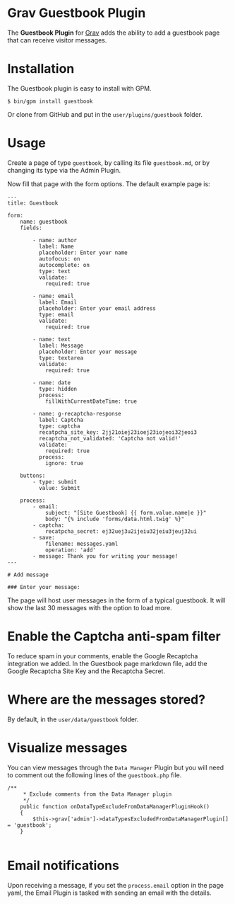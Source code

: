 # Grav Guestbook Plugin

The **Guestbook Plugin** for [Grav](http://github.com/getgrav/grav) adds the ability to add a guestbook page that can receive visitor messages.

# Installation

The Guestbook plugin is easy to install with GPM.

```
$ bin/gpm install guestbook
```

Or clone from GitHub and put in the `user/plugins/guestbook` folder.

# Usage

Create a page of type `guestbook`, by calling its file `guestbook.md`, or by changing its type via the Admin Plugin.

Now fill that page with the form options. The default example page is:


```
---
title: Guestbook

form:
    name: guestbook
    fields:

        - name: author
          label: Name
          placeholder: Enter your name
          autofocus: on
          autocomplete: on
          type: text
          validate:
            required: true

        - name: email
          label: Email
          placeholder: Enter your email address
          type: email
          validate:
            required: true

        - name: text
          label: Message
          placeholder: Enter your message
          type: textarea
          validate:
            required: true

        - name: date
          type: hidden
          process:
            fillWithCurrentDateTime: true

        - name: g-recaptcha-response
          label: Captcha
          type: captcha
          recatpcha_site_key: 2jj21oiej23ioej23iojeoi32jeoi3
          recaptcha_not_validated: 'Captcha not valid!'
          validate:
            required: true
          process:
            ignore: true

    buttons:
        - type: submit
          value: Submit

    process:
        - email:
            subject: "[Site Guestbook] {{ form.value.name|e }}"
            body: "{% include 'forms/data.html.twig' %}"
        - captcha:
            recatpcha_secret: ej32uej3u2ijeiu32jeiu3jeuj32ui
        - save:
            filename: messages.yaml
            operation: 'add'
        - message: Thank you for writing your message!
---

# Add message

### Enter your message:
```

The page will host user messages in the form of a typical guestbook. It will show the last 30 messages with the option to load more.

# Enable the Captcha anti-spam filter

To reduce spam in your comments, enable the Google Recaptcha integration we added. In the Guestbook page markdown file, add the Google Recaptcha Site Key and the Recaptcha Secret.

# Where are the messages stored?

By default, in the `user/data/guestbook` folder.

# Visualize messages

You can view messages through the `Data Manager` Plugin but you will need to comment out the following lines of the `guestbook.php` file.

```
/**
     * Exclude comments from the Data Manager plugin
     */
    public function onDataTypeExcludeFromDataManagerPluginHook()
    {
        $this->grav['admin']->dataTypesExcludedFromDataManagerPlugin[] = 'guestbook';
    }
    
 ```

# Email notifications

Upon receiving a message, if you set the `process.email` option in the page yaml, the Email Plugin is tasked with sending an email with the details.
